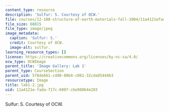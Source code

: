 ```yaml
---
content_type: resource
description: 'Sulfur: S. Courtesy of OCW.'
file: courses/12-108-structure-of-earth-materials-fall-2004/11a4121efada717c6007c6e98864e283_lab1-2.jpg
file_size: 68815
file_type: image/jpeg
image_metadata:
  caption: 'Sulfur: S.'
  credit: Courtesy of OCW.
  image-alt: sulfur.
learning_resource_types: []
license: https://creativecommons.org/licenses/by-nc-sa/4.0/
ocw_type: OCWImage
parent_title: 'Image Gallery: Lab 1'
parent_type: CourseSection
parent_uid: 578de661-c490-80b4-c061-32cda85444b3
resourcetype: Image
title: lab1-2.jpg
uid: 11a4121e-fada-717c-6007-c6e98864e283
---
```

Sulfur: S. Courtesy of OCW.